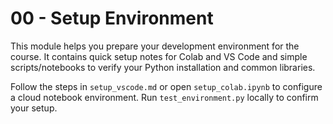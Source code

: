 # 00 - Setup Environment

This module helps you prepare your development environment for the course. It contains quick setup notes for Colab and VS Code and simple scripts/notebooks to verify your Python installation and common libraries.

Follow the steps in `setup_vscode.md` or open `setup_colab.ipynb` to configure a cloud notebook environment. Run `test_environment.py` locally to confirm your setup.
